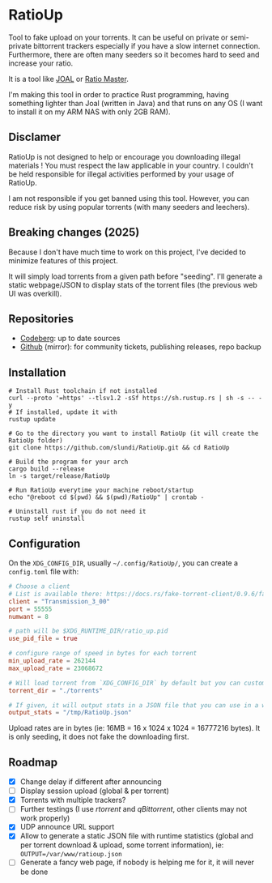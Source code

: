 # RatioUp

Tool to fake upload on your torrents. It can be useful on private or semi-private bittorrent trackers especially if you have a slow internet connection. Furthermore,
there are often many seeders so it becomes hard to seed and increase your ratio.

It is a tool like [JOAL](https://github.com/anthonyraymond/joal) or [Ratio Master](http://ratiomaster.net/).

I'm making this tool in order to practice Rust programming, having something lighter than Joal (written in Java) and that runs on any OS (I want to install it on my ARM NAS with only 2GB RAM).

## Disclamer

RatioUp is not designed to help or encourage you downloading illegal materials ! You must respect the law applicable in your country. I couldn't be held responsible for illegal activities performed by your usage of RatioUp.

I am not responsible if you get banned using this tool. However, you can reduce risk by using popular torrents (with many seeders and leechers).

## Breaking changes (2025)

Because  I don't have much time to work on this project, I've decided to minimize features of this project.

It will simply load torrents from a given path before "seeding". I'll generate a static webpage/JSON to display stats
of the torrent files (the previous web UI was overkill).

## Repositories

* [Codeberg](https://codeberg.org/slundi/RatioUp/): up to date sources
* [Github](https://github.com/slundi/RatioUp) (mirror): for community tickets, publishing releases, repo backup

## Installation

```shell
# Install Rust toolchain if not installed
curl --proto '=https' --tlsv1.2 -sSf https://sh.rustup.rs | sh -s -- -y
# If installed, update it with
rustup update

# Go to the directory you want to install RatioUp (it will create the RatioUp folder)
git clone https://github.com/slundi/RatioUp.git && cd RatioUp

# Build the program for your arch
cargo build --release
ln -s target/release/RatioUp

# Run RatioUp everytime your machine reboot/startup
echo "@reboot cd $(pwd) && $(pwd)/RatioUp" | crontab -

# Uninstall rust if you do not need it
rustup self uninstall
```

## Configuration

On the `XDG_CONFIG_DIR`, usually `~/.config/RatioUp/`, you can create a `config.toml` file with:

```toml
# Choose a client
# List is available there: https://docs.rs/fake-torrent-client/0.9.6/fake_torrent_client/clients/enum.ClientVersion.html
client = "Transmission_3_00"
port = 55555
numwant = 8

# path will be $XDG_RUNTIME_DIR/ratio_up.pid
use_pid_file = true

# configure range of speed in bytes for each torrent
min_upload_rate = 262144
max_upload_rate = 23068672

# Will load torrent from `XDG_CONFIG_DIR` by default but you can customize it.
torrent_dir = "./torrents"

# If given, it will output stats in a JSON file that you can use in a webserver to track what is happening.
output_stats = "/tmp/RatioUp.json"
```

Upload rates are in bytes (ie: 16MB = 16 x 1024 x 1024 = 16777216 bytes). It is only seeding, it does not fake the downloading first.

## Roadmap

- [x] Change delay if different after announcing
- [ ] Display session upload (global & per torrent)
- [x] Torrents with multiple trackers?
- [ ] Further testings (I use *rtorrent* and *qBittorrent*, other clients may not work properly)
- [x] UDP announce URL support
- [x] Allow to generate a static JSON file with runtime statistics (global and per torrent download & upload, some torrent information), ie: `OUTPUT=/var/www/ratioup.json`
- [ ] Generate a fancy web page, if nobody is helping me for it, it will never be done

